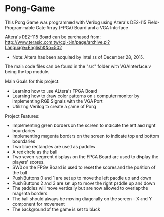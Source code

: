# Pong-Game
This Pong Game was programmed with Verilog using Altera's DE2-115 Field-Programmable Gate Array (FPGA) Board and a VGA Interface

Altera's DE2-115 Board can be purchased from: http://www.terasic.com.tw/cgi-bin/page/archive.pl?Language=English&No=502
  - Note: Altera has been acquired by Intel as of December 28, 2015.

The main code files can be found in the "src" folder with VGAInterface.v being the top module.

Main Goals for this project:
  - Learning how to use ALtera's FPGA Board
  - Learning how to draw color patterns on a computer monitor by implementing RGB Signals with the VGA Port
  - Utilizing Verilog to create a game of Pong
  
Project Features:
  - Implementing green borders on the screen to indicate the left and right boundaries
  - Implementing magenta borders on the screen to indicate top and bottom boundaries
  - Two blue rectangles are used as paddles
  - A red circle as the ball
  - Two seven-segment displays on the FPGA Board are used to display the players' scores. 
  - SW0 on the FPGA Board is used to reset the scores and the position of the ball
  - Push Buttons 0 and 1 are set up to move the left paddle up and down
  - Push Buttons 2 and 3 are set up to move the right paddle up and down
  - The paddles will move vertically but are now allowed to overlap the magenta borders
  - The ball should always be moving diagonally on the screen - X and Y component for movement
  - The background of the game is set to black
